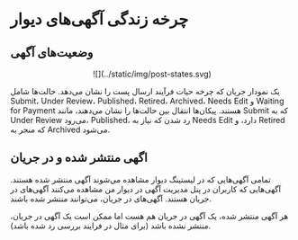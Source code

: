 # چرخه زندگی آگهی‌های دیوار


## وضعیت‌های آگهی 

<div align="center">
![](../static/img/post-states.svg)
</div>

یک نمودار جریان که چرخه حیات فرآیند ارسال پست را نشان می‌دهد. حالت‌ها شامل Submit، Under Review، Published، Retired، Archived، Needs Edit و Waiting for Payment هستند. پیکان‌ها انتقال بین حالت‌ها را نشان می‌دهند، مانند Submit که به Under Review می‌رود، Published، رد شدن که نیاز به Needs Edit دارد، و Retired که منجر به Archived می‌شود.

## اگهی منتشر شده و در جریان 
تمامی‌ آگهی‌هایی که در لیستینگ دیوار مشاهده می‌شوند آگهی منتشر شده هستند.
آگهی‌هایی که کاربران در پنل مدیریت آگهی در دیوار من مشاهده می‌کنند آگهی‌های در جریان هستند. آگهی‌های در جریان، می‌توانند منتشر شده باشند.

هر آگهی منتشر شده، یک آگهی در جریان هم هست اما ممکن است یک آگهی در جریان، منتشر نشده باشد (برای مثال در فرایند بررسی رد شده باشد).
